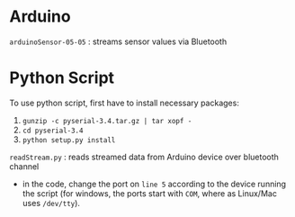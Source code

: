 # Arduino

`arduinoSensor-05-05` : streams sensor values via Bluetooth



# Python Script

To use python script, first have to install necessary packages:

1. `gunzip -c pyserial-3.4.tar.gz | tar xopf -`
2. `cd pyserial-3.4`
3. `python setup.py install`

`readStream.py` : reads streamed data from Arduino device over bluetooth channel

* in the code, change the port on `line 5` according to the device running the script (for windows, the ports start with `COM`, where as Linux/Mac uses `/dev/tty`).